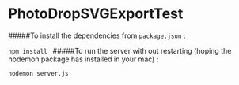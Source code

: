# PhotoDropSVGExportTest

#####To install the dependencies from `package.json` :

`
npm install 
`
#####To run the server with out restarting (hoping the nodemon package has installed in your mac) :

`
nodemon server.js
`
